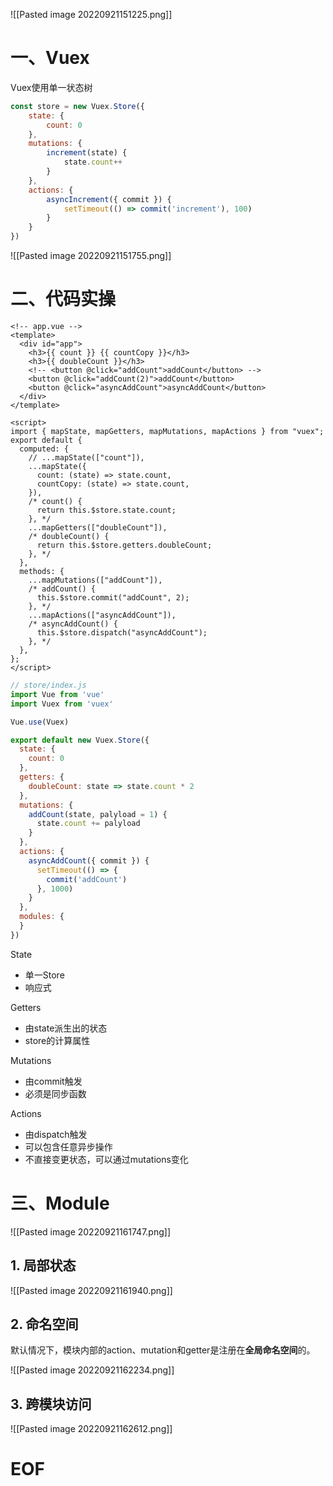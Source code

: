 ![[Pasted image 20220921151225.png]]


# 一、Vuex

Vuex使用单一状态树

```javascript
const store = new Vuex.Store({
	state: {
		count: 0
	},
	mutations: {
		increment(state) {
			state.count++
		}
	},
	actions: {
		asyncIncrement({ commit }) {
			setTimeout(() => commit('increment'), 100)
		}
	}
})
```

![[Pasted image 20220921151755.png]]


# 二、代码实操

```vue
<!-- app.vue -->
<template>
  <div id="app">
    <h3>{{ count }} {{ countCopy }}</h3>
    <h3>{{ doubleCount }}</h3>
    <!-- <button @click="addCount">addCount</button> -->
    <button @click="addCount(2)">addCount</button>
    <button @click="asyncAddCount">asyncAddCount</button>
  </div>
</template>

<script>
import { mapState, mapGetters, mapMutations, mapActions } from "vuex";
export default {
  computed: {
    // ...mapState(["count"]),
    ...mapState({
      count: (state) => state.count,
      countCopy: (state) => state.count,
    }),
    /* count() {
      return this.$store.state.count;
    }, */
    ...mapGetters(["doubleCount"]),
    /* doubleCount() {
      return this.$store.getters.doubleCount;
    }, */
  },
  methods: {
    ...mapMutations(["addCount"]),
    /* addCount() {
      this.$store.commit("addCount", 2);
    }, */
    ...mapActions(["asyncAddCount"]),
    /* asyncAddCount() {
      this.$store.dispatch("asyncAddCount");
    }, */
  },
};
</script>
```

```javascript
// store/index.js
import Vue from 'vue'
import Vuex from 'vuex'

Vue.use(Vuex)

export default new Vuex.Store({
  state: {
    count: 0
  },
  getters: {
    doubleCount: state => state.count * 2
  },
  mutations: {
    addCount(state, palyload = 1) {
      state.count += palyload
    }
  },
  actions: {
    asyncAddCount({ commit }) {
      setTimeout(() => {
        commit('addCount')
      }, 1000)
    }
  },
  modules: {
  }
})
```


State
- 单一Store
- 响应式

Getters
- 由state派生出的状态
- store的计算属性

Mutations
- 由commit触发
- 必须是同步函数

Actions
- 由dispatch触发
- 可以包含任意异步操作
- 不直接变更状态，可以通过mutations变化


# 三、Module

![[Pasted image 20220921161747.png]]

## 1. 局部状态

![[Pasted image 20220921161940.png]]

## 2. 命名空间

默认情况下，模块内部的action、mutation和getter是注册在**全局命名空间**的。

![[Pasted image 20220921162234.png]]

## 3. 跨模块访问

![[Pasted image 20220921162612.png]]



# EOF




